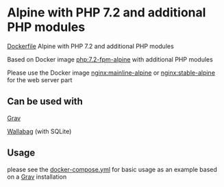 # Alpine with PHP 7.2 and additional PHP modules
[Dockerfile](https://github.com/mdoerges/alpine-php72withexts/blob/master/Dockerfile) Alpine with PHP 7.2 and additional PHP modules

Based on Docker image [php:7.2-fpm-alpine](https://hub.docker.com/_/php) with additional PHP modules

Please use the Docker image [nginx:mainline-alpine](https://hub.docker.com/_/nginx) or [nginx:stable-alpine](https://hub.docker.com/_/nginx) for the web server part

## Can be used with

[Grav](https://getgrav.org/)

[Wallabag](https://www.wallabag.org/) (with SQLite)

## Usage

please see the [docker-compose.yml](https://github.com/mdoerges/alpine-php72withexts/blob/master/docker-compose.yml) for basic usage as an example based on a [Grav](https://getgrav.org) installation
